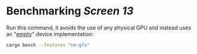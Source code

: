 # Benchmarking _Screen 13_

Run this command, it avoids the use of any physical GPU and instead uses an
"[empty](https://crates.io/crates/gfx-backend-empty)" device implementation:

```bash
cargo bench --features "no-gfx"
```
